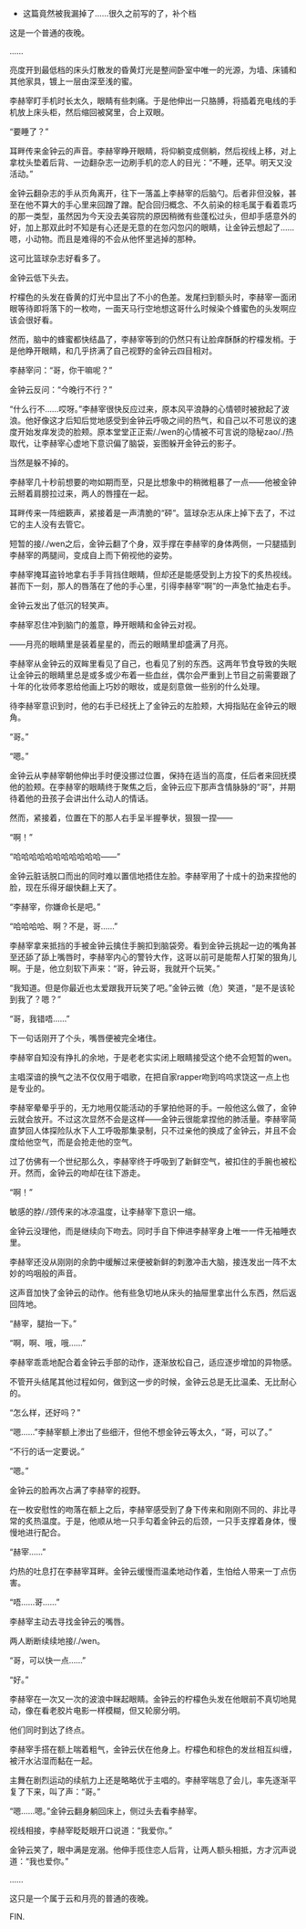 

- 这篇竟然被我漏掉了……很久之前写的了，补个档



>>>>>>>>>>
>>>>>>>>>>

这是一个普通的夜晚。

……

亮度开到最低档的床头灯散发的昏黄灯光是整间卧室中唯一的光源，为墙、床铺和其他家具，镀上一层由深至浅的蜜。

李赫宰盯手机时长太久，眼睛有些刺痛。于是他伸出一只胳膊，将插着充电线的手机放上床头柜，然后缩回被窝里，合上双眼。

“要睡了？”

耳畔传来金钟云的声音。李赫宰睁开眼睛，将仰躺变成侧躺，然后视线上移，对上拿枕头垫着后背、一边翻杂志一边刷手机的恋人的目光：“不睡，还早。明天又没活动。”

金钟云翻杂志的手从页角离开，往下一落盖上李赫宰的后脑勺。后者非但没躲，甚至在他不算大的手心里来回蹭了蹭。配合回归概念、不久前染的棕毛属于看着乖巧的那一类型，虽然因为今天没去美容院的原因稍微有些蓬松过头，但却手感意外的好，加上那双此时不知是有心还是无意的在忽闪忽闪的眼睛，让金钟云想起了……嗯，小动物。而且是难得的不会从他怀里逃掉的那种。

这可比篮球杂志好看多了。

金钟云低下头去。

柠檬色的头发在昏黄的灯光中显出了不小的色差。发尾扫到额头时，李赫宰一面闭眼等待即将落下的一枚吻，一面天马行空地想这哥什么时候染个蜂蜜色的头发啊应该会很好看。

然而，脑中的蜂蜜都快结晶了，李赫宰等到的仍然只有让脸痒酥酥的柠檬发梢。于是他睁开眼睛，和几乎挤满了自己视野的金钟云四目相对。

李赫宰问：“哥，你干嘛呢？”

金钟云反问：“今晚行不行？”

“什么行不……哎呀。”李赫宰很快反应过来，原本风平浪静的心情顿时被掀起了波浪。他好像这才后知后觉地感受到金钟云呼吸之间的热气，和自己以不可思议的速度开始发痒发烫的脸颊。原本堂堂正正索/./wen的心情被不可言说的隐秘zao/./热取代，让李赫宰心虚地下意识偏了脑袋，妄图躲开金钟云的影子。

当然是躲不掉的。

李赫宰几十秒前想要的吻如期而至，只是比想象中的稍微粗暴了一点——他被金钟云掰着肩膀拉过来，两人的唇撞在一起。

耳畔传来一阵细簌声，紧接着是一声清脆的“砰”。篮球杂志从床上掉下去了，不过它的主人没有去管它。

短暂的接/./wen之后，金钟云翻了个身，双手撑在李赫宰的身体两侧，一只腿插到李赫宰的两腿间，变成自上而下俯视他的姿势。

李赫宰掩耳盗铃地拿右手手背挡住眼睛，但却还是能感受到上方投下的炙热视线。甚而下一刻，那人的唇落在了他的手心里，引得李赫宰“啊”的一声急忙抽走右手。

金钟云发出了低沉的轻笑声。

李赫宰忍住冲到脑门的羞意，睁开眼睛和金钟云对视。

——月亮的眼睛里是装着星星的，而云的眼睛里却盛满了月亮。

李赫宰从金钟云的双眸里看见了自己，也看见了别的东西。这两年节食导致的失眠让金钟云的眼睛里总是或多或少布着一些血丝，偶尔会严重到上节目之前需要跟了十年的化妆师孝恩给他画上巧妙的眼妆，或是刻意做一些别的什么处理。

待李赫宰意识到时，他的右手已经抚上了金钟云的左脸颊，大拇指贴在金钟云的眼角。

“哥。”

“嗯。”

金钟云从李赫宰朝他伸出手时便没挪过位置，保持在适当的高度，任后者来回抚摸他的脸颊。在李赫宰的眼睛终于聚焦之后，金钟云应下那声含情脉脉的“哥”，并期待着他的丑孩子会讲出什么动人的情话。

然而，紧接着，位置在下的那人右手呈半握拳状，狠狠一捏——

“啊！”

“哈哈哈哈哈哈哈哈哈哈哈——”

金钟云脏话脱口而出的同时难以置信地捂住左脸。李赫宰用了十成十的劲来捏他的脸，现在乐得牙龈快翻上天了。

“李赫宰，你嫌命长是吧。”

“哈哈哈哈、啊？不是，哥……”

李赫宰拿来抵挡的手被金钟云擒住手腕扣到脑袋旁。看到金钟云挑起一边的嘴角甚至还舔了舔上嘴唇时，李赫宰内心的警铃大作，这哥以前可是能帮人打架的狠角儿啊。于是，他立刻软下声来：“哥，钟云哥，我就开个玩笑。”

“我知道。但是你最近也太爱跟我开玩笑了吧。”金钟云微（危）笑道，“是不是该轮到我了？嗯？”

“哥，我错唔……”

下一句话刚开了个头，嘴唇便被完全堵住。

李赫宰自知没有挣扎的余地，于是老老实实闭上眼睛接受这个绝不会短暂的wen。

主唱深谙的换气之法不仅仅用于唱歌，在把自家rapper吻到呜呜求饶这一点上也是专业的。

李赫宰晕晕乎乎的，无力地用仅能活动的手掌拍他哥的手。一般他这么做了，金钟云就会放开。不过这次显然不会是这样——金钟云很能拿捏他的肺活量。李赫宰简直梦回人体探险队水下人工呼吸那集录制，只不过亲他的换成了金钟云，并且不会度给他空气，而是会抢走他的空气。

过了仿佛有一个世纪那么久，李赫宰终于呼吸到了新鲜空气，被扣住的手腕也被松开。然而，金钟云的吻却在往下游走。

“啊！”

敏感的脖/./颈传来的冰凉温度，让李赫宰下意识一缩。

金钟云没理他，而是继续向下吻去。同时手自下伸进李赫宰身上唯一一件无袖睡衣里。

李赫宰还没从刚刚的余韵中缓解过来便被新鲜的刺激冲击大脑，接连发出一阵不太妙的呜咽般的声音。

这声音加快了金钟云的动作。他有些急切地从床头的抽屉里拿出什么东西，然后返回阵地。

“赫宰，腿抬一下。”

“啊，啊、哦，哦……”

李赫宰乖乖地配合着金钟云手部的动作，逐渐放松自己，适应逐步增加的异物感。

不管开头结尾其他过程如何，做到这一步的时候，金钟云总是无比温柔、无比耐心的。

“怎么样，还好吗？”

“嗯……”李赫宰额上渗出了些细汗，但他不想金钟云等太久，“哥，可以了。”

“不行的话一定要说。”

“嗯。”

金钟云的脸再次占满了李赫宰的视野。

在一枚安慰性的吻落在额上之后，李赫宰感受到了身下传来和刚刚不同的、非比寻常的炙热温度。于是，他顺从地一只手勾着金钟云的后颈，一只手支撑着身体，慢慢地进行配合。

“赫宰……”

灼热的吐息打在李赫宰耳畔。金钟云缓慢而温柔地动作着，生怕给人带来一丁点伤害。

“唔……哥……”

李赫宰主动去寻找金钟云的嘴唇。

两人断断续续地接/./wen。

“哥，可以快一点……”

“好。”

李赫宰在一次又一次的波浪中眯起眼睛。金钟云的柠檬色头发在他眼前不真切地晃动，像在看老胶片电影一样模糊，但又轮廓分明。

他们同时到达了终点。

李赫宰手搭在额上喘着粗气，金钟云伏在他身上。柠檬色和棕色的发丝相互纠缠，被汗水沾湿而黏在一起。

主舞在剧烈运动的续航力上还是略略优于主唱的。李赫宰喘息了会儿，率先逐渐平复了下来，叫了声：“哥。”

“嗯……嗯。”金钟云翻身躺回床上，侧过头去看李赫宰。

视线相接，李赫宰眨眨眼开口说道：“我爱你。”

金钟云笑了，眼中满是宠溺。他伸手揽住恋人后背，让两人额头相抵，方才沉声说道：“我也爱你。”

……

这只是一个属于云和月亮的普通的夜晚。



FIN.
